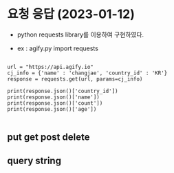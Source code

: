 # 요청 응답 (2023-01-12)

* python requests library를 이용하여 구현하였다.

* ex : agify.py
  import requests

 <pre>
<code>
url = "https://api.agify.io"
cj_info = {'name' : 'changjae', 'country_id' : 'KR'}
response = requests.get(url, params=cj_info)

print(response.json()['country_id'])
print(response.json()['name'])
print(response.json()['count'])
print(response.json()['age'])
</code>
</pre>
 
## put get post delete

## query string
